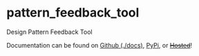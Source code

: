 # pattern_feedback_tool

Design Pattern Feedback Tool

Documentation can be found on [Github (./docs)](./docs), [PyPi](https://pypi.org/project/pattern_feedback_tool/), or ~~[Hosted](https://pattern_feedback_tool.kyleking.me/)~~!
